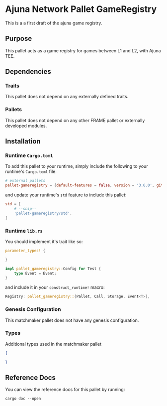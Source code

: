 # Ajuna Network Pallet GameRegistry

This is a a first draft of the ajuna game registry.

## Purpose

This pallet acts as a game registry for games between L1 and L2, with Ajuna TEE.

## Dependencies

### Traits

This pallet does not depend on any externally defined traits.

### Pallets

This pallet does not depend on any other FRAME pallet or externally developed modules.

## Installation

### Runtime `Cargo.toml`

To add this pallet to your runtime, simply include the following to your runtime's `Cargo.toml` file:

```TOML
# external pallets
pallet-gameregistry = {default-features = false, version = '3.0.0', git = 'https://https://github.com/ajuna-network/pallets-ajuna.git', tag = 'monthly-2021-10' }
```

and update your runtime's `std` feature to include this pallet:

```TOML
std = [
    # --snip--
    'pallet-gameregistry/std',
]
```

### Runtime `lib.rs`

You should implement it's trait like so:

```rust
parameter_types! {

}

impl pallet_gameregistry::Config for Test {
	type Event = Event;
}
```

and include it in your `construct_runtime!` macro:

```rust
Registry: pallet_gameregistry::{Pallet, Call, Storage, Event<T>},
```

### Genesis Configuration

This matchmaker pallet does not have any genesis configuration.

### Types

Additional types used in the matchmaker pallet

```json
{

}
```

## Reference Docs

You can view the reference docs for this pallet by running:

```
cargo doc --open
```
